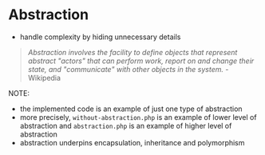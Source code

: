 # Abstraction

* handle complexity by hiding unnecessary details

> _Abstraction involves the facility to define objects that represent abstract "actors" that can perform work, report on and change their state, and "communicate" with other objects in the system._ - Wikipedia

NOTE: 
* the implemented code is an example of just one type of abstraction
* more precisely, `without-abstraction.php` is an example of lower level of abstraction and `abstraction.php` is an example of higher level of abstraction
* abstraction underpins encapsulation, inheritance and polymorphism
